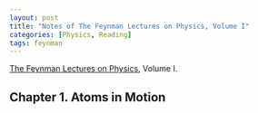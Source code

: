 ```yaml
---
layout: post
title: "Notes of The Feynman Lectures on Physics, Volume I"
categories: [Physics, Reading]
tags: feynman
---
```


[The Feynman Lectures on Physics](http://www.feynmanlectures.caltech.edu/), Volume I.

## Chapter 1. Atoms in Motion
